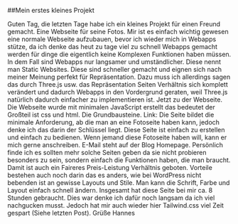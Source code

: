 ##Mein erstes kleines Projekt

Guten Tag, die letzten Tage habe ich ein kleines Projekt für einen Freund gemacht. Eine Webseite für seine Fotos. Mir ist es einfach wichtig gewesen eine normale Webseite aufzubauen, bevor ich wieder mich in Webapps stütze, da ich denke das heut zu tage viel zu schnell Webapps gemacht werden für dinge die eigentlich keine Komplexen Funktionen haben müssen. In dem Fall sind Webapps nur langsamer und umständlicher. Diese nennt man Static Websites. Diese sind schneller gemacht und eignen sich nach meiner Meinung perfekt für Repräsentation. Dazu muss ich allerdings sagen das durch Three.js usw. das Repräsentation Seiten Verhältnis sich komplett verändert und dadurch Webapps in den Vordergrund geraten, weil Three.js natürlich dadurch einfacher zu implementieren ist. Jetzt zu der Webseite. Die Webseite wurde mit minimalen JavaScript erstellt das bedeutet der Großteil ist css und html. Die Grundbausteine. 
Link:
Die Seite bildet die minimale Anforderung, ab die man an eine Fotoseite haben kann, jedoch denke ich das darin der Schlüssel liegt. Diese Seite ist einfach zu erstellen und einfach zu bedienen. Wenn jemand diese Fotoseite haben will, kann er mich gerne anschreiben. E-Mail steht auf der Blog Homepage.
Persönlich finde ich es sollten mehr solche Seiten geben da sie nicht probieren besonders zu sein, sondern einfach die Funktionen haben, die man braucht. Damit ist auch ein Faireres Preis-Leistung Verhältnis geboten. 
Vorteile bestehen auch noch darin das es anders, wie bei WordPress nicht bebenden ist an gewisse Layouts und Stile. Man kann die Schrift, Farbe und Layout einfach schnell ändern.
Insgesamt hat diese Seite bei mir ca. 8 Stunden gebraucht. Dies war denke ich dafür noch langsam da ich viel nachgucken musst. Jedoch hat mir auch wieder hier Tailwind.css viel Zeit gespart (Siehe letzten Post). 
Grüße 
Hannes
